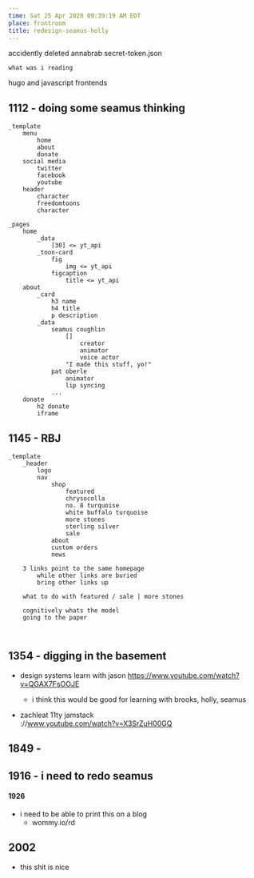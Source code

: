 ```yaml
---
time: Sat 25 Apr 2020 09:39:19 AM EDT
place: frontroom
title: redesign-seamus-holly
---
```


accidently deleted annabrab secret-token.json

	what was i reading
hugo and javascript frontends

## 1112 - doing some seamus thinking

	_template
		menu
			home
			about
			donate
		social media
			twitter
			facebook
			youtube
		header
			character
			freedomtoons
			character

	_pages
		home
			_data
				[30] <= yt_api
			_toon-card
				fig
					img <= yt_api
				figcaption
					title <= yt_api
		about
			_card
				h3 name
				h4 title
				p description
			_data
				seamus coughlin
					[]
						creator
						animator
						voice actor
					"I made this stuff, yo!"
				pat oberle
					animator
					lip syncing
				...
		donate
			h2 donate 
			iframe

## 1145 - RBJ

	_template
		_header
			logo
			nav
				shop
					featured
					chrysocolla
					no. 8 turquoise
					white buffalo turquoise
					more stones
					sterling silver
					sale
				about
				custom orders
				news

```
	3 links point to the same homepage
		while other links are buried
		bring other links up

	what to do with featured / sale | more stones

	cognitively whats the model
	going to the paper

		
```

## 1354 - digging in the basement

-
	design systems
	learn with jason
	https://www.youtube.com/watch?v=QGAX7FsOOJE

	-
		i think this would be good for learning with brooks, holly, seamus

-
	zachleat 11ty jamstack	
	://www.youtube.com/watch?v=X3SrZuH00GQ

## 1849 - 
	
## 1916 - i need to redo seamus

#### 1926
- i need to be able to print this on a blog
	-	wommy.io/rd

## 2002
-	this shit is nice


